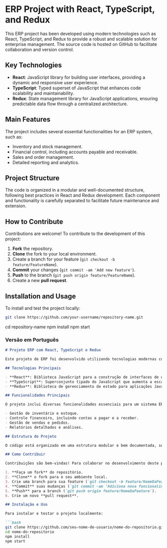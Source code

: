 # ERP Project with React, TypeScript, and Redux

This ERP project has been developed using modern technologies such as React, TypeScript, and Redux to provide a robust and scalable solution for enterprise management. The source code is hosted on GitHub to facilitate collaboration and version control.

## Key Technologies

- **React**: JavaScript library for building user interfaces, providing a dynamic and responsive user experience.
- **TypeScript**: Typed superset of JavaScript that enhances code scalability and maintainability.
- **Redux**: State management library for JavaScript applications, ensuring predictable data flow through a centralized architecture.

## Main Features

The project includes several essential functionalities for an ERP system, such as:

- Inventory and stock management.
- Financial control, including accounts payable and receivable.
- Sales and order management.
- Detailed reporting and analytics.

## Project Structure

The code is organized in a modular and well-documented structure, following best practices in React and Redux development. Each component and functionality is carefully separated to facilitate future maintenance and extension.

## How to Contribute

Contributions are welcome! To contribute to the development of this project:

1. **Fork** the repository.
2. **Clone** the fork to your local environment.
3. Create a branch for your feature (`git checkout -b feature/FeatureName`).
4. **Commit** your changes (`git commit -am 'Add new feature'`).
5. **Push** to the branch (`git push origin feature/FeatureName`).
6. Create a new **pull request**.

## Installation and Usage

To install and test the project locally:

```bash
git clone https://github.com/your-username/repository-name.git
```
cd repository-name
npm install
npm start



### Versão em Português

```markdown
# Projeto ERP com React, TypeScript e Redux

Este projeto de ERP foi desenvolvido utilizando tecnologias modernas como React, TypeScript e Redux para oferecer uma solução robusta e escalável para gestão empresarial. O código-fonte está hospedado no GitHub para facilitar colaborações e controle de versão.

## Tecnologias Principais

- **React**: Biblioteca JavaScript para a construção de interfaces de usuário, proporcionando uma experiência de usuário dinâmica e responsiva.
- **TypeScript**: Superconjunto tipado do JavaScript que aumenta a escalabilidade e a manutenibilidade do código.
- **Redux**: Biblioteca de gerenciamento de estado para aplicações JavaScript, garantindo um fluxo de dados previsível através de uma arquitetura centralizada.

## Funcionalidades Principais

O projeto inclui diversas funcionalidades essenciais para um sistema ERP, como:

- Gestão de inventário e estoque.
- Controle financeiro, incluindo contas a pagar e a receber.
- Gestão de vendas e pedidos.
- Relatórios detalhados e análises.

## Estrutura do Projeto

O código está organizado em uma estrutura modular e bem documentada, seguindo as melhores práticas no desenvolvimento com React e Redux. Cada componente e funcionalidade é cuidadosamente separado para facilitar a manutenção e a extensão futuras.

## Como Contribuir

Contribuições são bem-vindas! Para colaborar no desenvolvimento deste projeto:

1. **Faça um fork** do repositório.
2. **Clone** o fork para o seu ambiente local.
3. Crie uma branch para sua feature (`git checkout -b feature/NomeDaFeature`).
4. **Commit** suas mudanças (`git commit -am 'Adiciona nova funcionalidade'`).
5. **Push** para a branch (`git push origin feature/NomeDaFeature`).
6. Crie um novo **pull request**.

## Instalação e Uso

Para instalar e testar o projeto localmente:

```bash
git clone https://github.com/seu-nome-de-usuario/nome-do-repositorio.git
cd nome-do-repositorio
npm install
npm start
